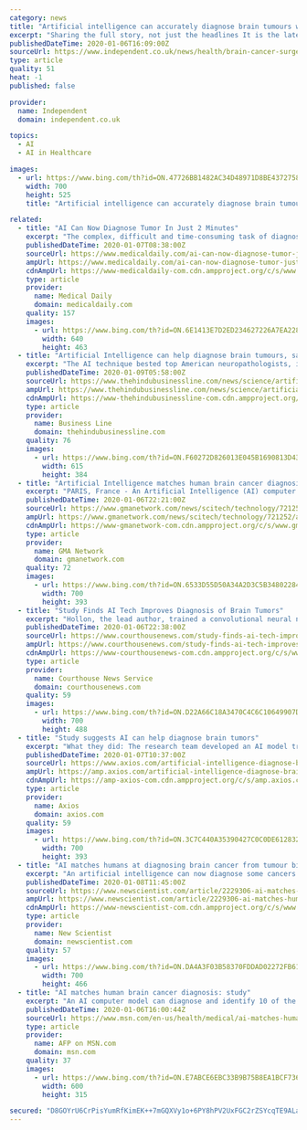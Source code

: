```yaml
---
category: news
title: "Artificial intelligence can accurately diagnose brain tumours within minutes"
excerpt: "Sharing the full story, not just the headlines It is the latest study to show the benefits of machine-learning artificial intelligence in healthcare. Earlier this month researchers showed a Google-based AI was as good as humans at spotting incidences of breast cancer – and it was much better at avoiding false positives. Sir Simon Stevens ..."
publishedDateTime: 2020-01-06T16:09:00Z
sourceUrl: https://www.independent.co.uk/news/health/brain-cancer-surgery-tumour-artificial-intelligence-ai-health-a9272186.html
type: article
quality: 51
heat: -1
published: false

provider:
  name: Independent
  domain: independent.co.uk

topics:
  - AI
  - AI in Healthcare

images:
  - url: https://www.bing.com/th?id=ON.47726BB1482AC34D48971D8BE4372758
    width: 700
    height: 525
    title: "Artificial intelligence can accurately diagnose brain tumours within minutes"

related:
  - title: "AI Can Now Diagnose Tumor In Just 2 Minutes"
    excerpt: "The complex, difficult and time-consuming task of diagnosing brain tumors from tissue samples extracted during surgery stands to become a relic of the past with the advent of a new technology based on artificial intelligence (AI) that can do this job in about two minutes with an ... intraoperative brain tumor diagnosis.\" Even more useful ..."
    publishedDateTime: 2020-01-07T08:38:00Z
    sourceUrl: https://www.medicaldaily.com/ai-can-now-diagnose-tumor-just-2-minutes-448034
    ampUrl: https://www.medicaldaily.com/ai-can-now-diagnose-tumor-just-2-minutes-448034?amp=1
    cdnAmpUrl: https://www-medicaldaily-com.cdn.ampproject.org/c/s/www.medicaldaily.com/ai-can-now-diagnose-tumor-just-2-minutes-448034?amp=1
    type: article
    provider:
      name: Medical Daily
      domain: medicaldaily.com
    quality: 157
    images:
      - url: https://www.bing.com/th?id=ON.6E1413E7D2ED234627226A7EA228772F
        width: 640
        height: 463
  - title: "Artificial Intelligence can help diagnose brain tumours, says study"
    excerpt: "The AI technique bested top American neuropathologists, including professionals from Columbia University, the University of Miami and the University of Michigan Artificial Intelligence (AI) based on a combination of deep-learning algorithms and laser-imaging technology can be utilised to examine brain tissue and detect a brain tumour in ..."
    publishedDateTime: 2020-01-09T05:58:00Z
    sourceUrl: https://www.thehindubusinessline.com/news/science/artificialintelligencecan-help-diagnose-brain-tumourssays-study/article30521276.ece
    ampUrl: https://www.thehindubusinessline.com/news/science/artificialintelligencecan-help-diagnose-brain-tumourssays-study/article30521276.ece/amp/
    cdnAmpUrl: https://www-thehindubusinessline-com.cdn.ampproject.org/c/s/www.thehindubusinessline.com/news/science/artificialintelligencecan-help-diagnose-brain-tumourssays-study/article30521276.ece/amp/
    type: article
    provider:
      name: Business Line
      domain: thehindubusinessline.com
    quality: 76
    images:
      - url: https://www.bing.com/th?id=ON.F60272D826013E045B1690813D43242B
        width: 615
        height: 384
  - title: "Artificial Intelligence matches human brain cancer diagnosis: study"
    excerpt: "PARIS, France - An Artificial Intelligence (AI) computer model can diagnose and identify 10 of the most common types of brain cancer with the same accuracy as human doctors, researchers said Monday. More than 15 million people worldwide are diagnosed with cancer every year, and 80 percent of those will undergo surgery. In the United States ..."
    publishedDateTime: 2020-01-06T22:21:00Z
    sourceUrl: https://www.gmanetwork.com/news/scitech/technology/721252/artificial-intelligence-matches-human-brain-cancer-diagnosis-study/story/
    ampUrl: https://www.gmanetwork.com/news/scitech/technology/721252/artificial-intelligence-matches-human-brain-cancer-diagnosis-study/story/?amp
    cdnAmpUrl: https://www-gmanetwork-com.cdn.ampproject.org/c/s/www.gmanetwork.com/news/scitech/technology/721252/artificial-intelligence-matches-human-brain-cancer-diagnosis-study/story/?amp
    type: article
    provider:
      name: GMA Network
      domain: gmanetwork.com
    quality: 72
    images:
      - url: https://www.bing.com/th?id=ON.6533D55D50A34A2D3C5B34802284D39B
        width: 700
        height: 393
  - title: "Study Finds AI Tech Improves Diagnosis of Brain Tumors"
    excerpt: "Hollon, the lead author, trained a convolutional neural network – a technology abbreviated as CNN that is better known for ... “This is the first prospective trial evaluating the use of artificial intelligence in the operating room,” Hollon said in a statement issued by the university. “We have executed clinical translation of an ..."
    publishedDateTime: 2020-01-06T22:38:00Z
    sourceUrl: https://www.courthousenews.com/study-finds-ai-tech-improves-diagnosis-of-brain-tumors/
    ampUrl: https://www.courthousenews.com/study-finds-ai-tech-improves-diagnosis-of-brain-tumors/amp/
    cdnAmpUrl: https://www-courthousenews-com.cdn.ampproject.org/c/s/www.courthousenews.com/study-finds-ai-tech-improves-diagnosis-of-brain-tumors/amp/
    type: article
    provider:
      name: Courthouse News Service
      domain: courthousenews.com
    quality: 59
    images:
      - url: https://www.bing.com/th?id=ON.D22A66C18A3470C4C6C10649907D822D
        width: 700
        height: 488
  - title: "Study suggests AI can help diagnose brain tumors"
    excerpt: "What they did: The research team developed an AI model trained on more than 2.5 million images. They combined the algorithm with a laser-based optical imaging technique called stimulated Raman histology (SRH). They tested this combination on 278 brain tumor patients at three hospitals for the 10 most common types of brain cancer. What they ..."
    publishedDateTime: 2020-01-07T10:37:00Z
    sourceUrl: https://www.axios.com/artificial-intelligence-diagnose-brain-tumors-12c9ab7c-daee-413c-868a-e2862e00f28c.html
    ampUrl: https://amp.axios.com/artificial-intelligence-diagnose-brain-tumors-12c9ab7c-daee-413c-868a-e2862e00f28c.html
    cdnAmpUrl: https://amp-axios-com.cdn.ampproject.org/c/s/amp.axios.com/artificial-intelligence-diagnose-brain-tumors-12c9ab7c-daee-413c-868a-e2862e00f28c.html
    type: article
    provider:
      name: Axios
      domain: axios.com
    quality: 59
    images:
      - url: https://www.bing.com/th?id=ON.3C7C440A35390427C0C0DE612832D3C2
        width: 700
        height: 393
  - title: "AI matches humans at diagnosing brain cancer from tumour biopsy images"
    excerpt: "An artificial intelligence can now diagnose some cancers from brain tumour biopsy images with the same level of accuracy as humans. The AI analyses high-resolution images of tumours produced using a method called stimulated Raman histology (SRH). Todd Hollon at the University of Michigan and his colleagues generated more than 2 million SRH ..."
    publishedDateTime: 2020-01-08T11:45:00Z
    sourceUrl: https://www.newscientist.com/article/2229306-ai-matches-humans-at-diagnosing-brain-cancer-from-tumour-biopsy-images/
    ampUrl: https://www.newscientist.com/article/2229306-ai-matches-humans-at-diagnosing-brain-cancer-from-tumour-biopsy-images/amp/
    cdnAmpUrl: https://www-newscientist-com.cdn.ampproject.org/c/s/www.newscientist.com/article/2229306-ai-matches-humans-at-diagnosing-brain-cancer-from-tumour-biopsy-images/amp/
    type: article
    provider:
      name: New Scientist
      domain: newscientist.com
    quality: 57
    images:
      - url: https://www.bing.com/th?id=ON.DA4A3F03B58370FDDAD02272FB61478B
        width: 700
        height: 466
  - title: "AI matches human brain cancer diagnosis: study"
    excerpt: "An AI computer model can diagnose and identify 10 of the most common types of brain cancer with the same accuracy as human doctors, researchers said Monday. They found that the computer was able to diagnose common cancers in under three minutes -- more than 10 times faster than a human expert."
    publishedDateTime: 2020-01-06T16:00:44Z
    sourceUrl: https://www.msn.com/en-us/health/medical/ai-matches-human-brain-cancer-diagnosis-study/ar-BBYFt2i
    type: article
    provider:
      name: AFP on MSN.com
      domain: msn.com
    quality: 37
    images:
      - url: https://www.bing.com/th?id=ON.E7ABCE6EBC33B9B75B8EA1BCF7361E0D
        width: 600
        height: 315

secured: "D8GOYrU6CrPisYumRfKimEK++7mGQXVy1o+6PY8hPV2UxFGC2rZSYcqTE9ALatD0lLOJLqhiqMvERzU1nJsXIpVI71uzlwfT0ZTYeeQf1PrGl/ksoKESIX4P1X98Dds7NceRzi4LgGYg+P4nrEs5JwwhfaiMAU4FvAZPmIQJObKa3MTMffC8h6be9NQOw5Hgz9g5ii9yfwEl2e4RZF4yeWm8t/PlLbk/6Kqho5q9Sge8SHMpDWIgPym/peW8LX7lWkjClNc9ai+evpCqpFB2NQ==;6FDyl6KVSLPHQPWNABJwDw=="
---
```


